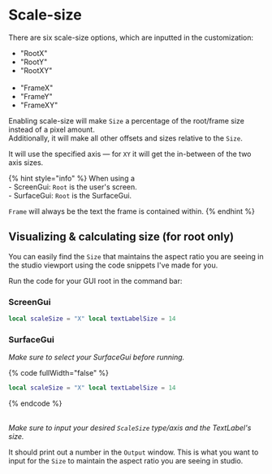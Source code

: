 # Scale-size

There are six scale-size options, which are inputted in the customization:

* "RootX"
* "RootY"
* "RootXY"\
  ​
* "FrameX"
* "FrameY"
* "FrameXY"



Enabling scale-size will make `Size` a percentage of the root/frame size instead of a pixel amount.\
Additionally, it will make all other offsets and sizes relative to the `Size`.

It will use the specified axis — for `XY` it will get the in-between of the two axis sizes.

{% hint style="info" %}
When using a\
\- ScreenGui: `Root` is the user's screen.\
\- SurfaceGui: `Root` is the SurfaceGui.

`Frame` will always be the text the frame is contained within.
{% endhint %}



## Visualizing & calculating size (for root only)

You can easily find the `Size` that maintains the aspect ratio you are seeing in the studio viewport using the code snippets I've made for you.

Run the code for your GUI root in the command bar:

### ScreenGui

```lua
local scaleSize = "X" local textLabelSize = 14										local viewportSize = workspace.CurrentCamera.ViewportSize if scaleSize == "XY" then viewportSize = (viewportSize.X + viewportSize.Y)/2 else viewportSize = viewportSize[scaleSize] end warn(math.round(textLabelSize/viewportSize*100*1000)/1000)
```

### SurfaceGui

_Make sure to select your SurfaceGui before running._

{% code fullWidth="false" %}
```lua
local scaleSize = "X" local textLabelSize = 14										local surfaceGui = game.Selection:Get()[1] local adornee = surfaceGui.Adornee if not adornee then adornee = surfaceGui.Parent end local viewportSize = nil local face = surfaceGui.Face local pixelsPerStud = surfaceGui.PixelsPerStud local partSize = adornee.Size if face == Enum.NormalId.Front or face == Enum.NormalId.Back then viewportSize = Vector2.new(partSize.X*pixelsPerStud, partSize.Y*pixelsPerStud) elseif face == Enum.NormalId.Left or face == Enum.NormalId.Right then viewportSize = Vector2.new(partSize.Z*pixelsPerStud, partSize.Y*pixelsPerStud) else viewportSize = Vector2.new(partSize.X*pixelsPerStud, partSize.Z*pixelsPerStud) end if scaleSize == "XY" then viewportSize = (viewportSize.X + viewportSize.Y)/2 else viewportSize = viewportSize[scaleSize] end warn(math.round(textLabelSize/viewportSize*100*1000)/1000)
```
{% endcode %}

\
_Make sure to input your desired `ScaleSize` type/axis and the TextLabel's size._

It should print out a number in the `Output` window. This is what you want to input for the `Size` to maintain the aspect ratio you are seeing in studio.
